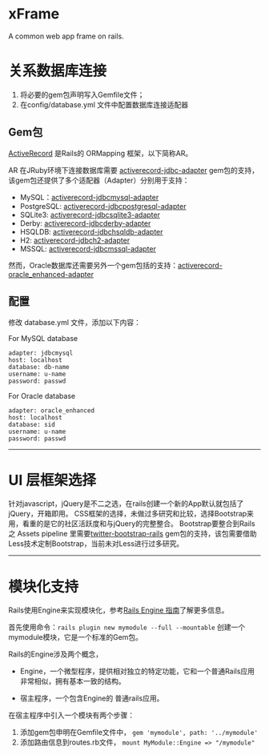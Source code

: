 xFrame
======

A common web app frame on rails.

关系数据库连接
=======
1. 将必要的gem包声明写入Gemfile文件；
2. 在config/database.yml 文件中配置数据库连接适配器

Gem包
------
[ActiveRecord](https://github.com/rails/rails/tree/master/activerecord)
是Rails的 ORMapping 框架，以下简称AR。

AR 在JRuby环境下连接数据库需要
[activerecord-jdbc-adapter](https://github.com/jruby/activerecord-jdbc-adapter)
gem包的支持，该gem包还提供了多个适配器（Adapter）分别用于支持：

* MySQL：[activerecord-jdbcmysql-adapter](http://rubygems.org/gems/activerecord-jdbcmysql-adapter)
* PostgreSQL: [activerecord-jdbcpostgresql-adapter](http://rubygems.org/gems/activerecord-jdbcpostgresql-adapter)
* SQLite3: [activerecord-jdbcsqlite3-adapter](http://rubygems.org/gems/activerecord-jdbcsqlite3-adapter)
* Derby: [activerecord-jdbcderby-adapter](http://rubygems.org/gems/activerecord-jdbcderby-adapter)
* HSQLDB: [activerecord-jdbchsqldb-adapter](http://rubygems.org/gems/activerecord-jdbchsqldb-adapter)
* H2: [activerecord-jdbch2-adapter](http://rubygems.org/gems/activerecord-jdbch2-adapter)
* MSSQL: [activerecord-jdbcmssql-adapter](http://rubygems.org/gems/activerecord-jdbcmssql-adapter)

然而，Oracle数据库还需要另外一个gem包括的支持：[activerecord-oracle_enhanced-adapter](https://github.com/rsim/oracle-enhanced)

配置
------
修改 database.yml 文件，添加以下内容：

For MySQL database

    adapter: jdbcmysql
    host: localhost
    database: db-name
    username: u-name
    password: passwd

For Oracle database

    adapter: oracle_enhanced
    host: localhost
    database: sid
    username: u-name
    password: passwd


- - - - - - - - - - - - - - - - - - - - - -
UI 层框架选择
=======
针对javascript，jQuery是不二之选，在rails创建一个新的App默认就包括了jQuery，开箱即用。
CSS框架的选择，未做过多研究和比较，选择Bootstrap来用，看重的是它的社区活跃度和与jQuery的完整整合。
Bootstrap要整合到Rails之 Assets pipeline 里需要[twitter-bootstrap-rails](https://github.com/seyhunak/twitter-bootstrap-rails) gem包的支持，该包需要借助Less技术定制Bootstrap，当前未对Less进行过多研究。


- - - - - - - - - - - - - - - - - - - - - -

模块化支持
=========
Rails使用Engine来实现模块化，参考[Rails Engine 指南](http://guides.ruby-china.org/engines.html)了解更多信息。

首先使用命令：`rails plugin new mymodule --full --mountable` 创建一个mymodule模块，它是一个标准的Gem包。


Rails的Engine涉及两个概念，

* Engine，一个微型程序，提供相对独立的特定功能，它和一个普通Rails应用非常相似，拥有基本一致的结构。

* 宿主程序，一个包含Engine的 普通rails应用。

在宿主程序中引入一个模块有两个步骤：

1. 添加gem包申明在Gemfile文件中， `gem 'mymodule', path: '../mymodule'`
2. 添加路由信息到routes.rb文件， `mount MyModule::Engine => "/mymodule"`
